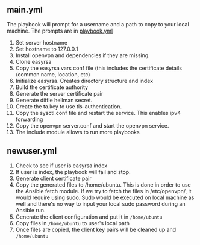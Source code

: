 ## main.yml
The playbook will prompt for a username and a path to copy to your local machine.  The prompts are in [playbook.yml](../../../playbook.yml)

1. Set server hostname
2. Set hostname to 127.0.0.1
3. Install openvpn and dependencies if they are missing.
4. Clone easyrsa
5. Copy the easyrsa vars conf file (this includes the certificate details (common name, location, etc)
6. Initialize easyrsa. Creates directory structure and index
7. Build the certificate authority
8. Generate the server certificate pair
9. Generate diffie hellman secret.  
10. Create the ta.key to use tls-authentication.
11. Copy the sysctl.conf file and restart the service.  This enables ipv4 forwarding
12. Copy the openvpn server.conf and start the openvpn service.  
13. The include module allows to run more playbooks

## newuser.yml
1. Check to see if user is easyrsa index
2. If user is index, the playbook will fail and stop. 
3. Generate client certificate pair
4. Copy the generated files to /home/ubuntu.  This is done in order to use the Ansible fetch module.  If we try to fetch the files in /etc/openvpn/, it would require using sudo.  Sudo would be executed on local machine as well and there's no way to input your local sudo password during an Ansible run.
5. Generate the client configuration and put it in `/home/ubuntu`
6. Copy files in `/home/ubuntu` to user's local path
7. Once files are copied, the client key pairs will be cleaned up and `/home/ubuntu`
